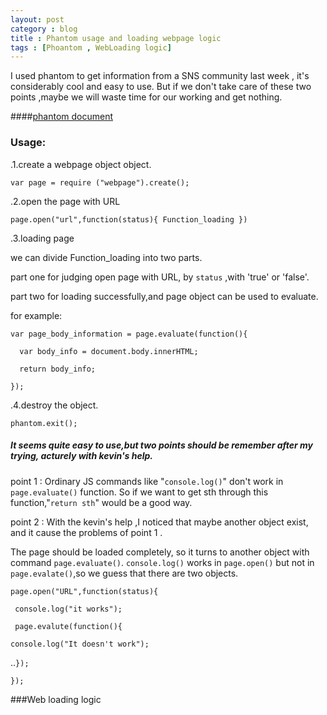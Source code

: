 ```yaml
---
layout: post
category : blog
title : Phantom usage and loading webpage logic 
tags : [Phoantom , WebLoading logic]
---
```


I used phantom to get information from a SNS community last week , it's considerably cool and easy to use. But if we don't take care of these two points ,maybe we will  waste time for our working and get nothing.  

####<a href ="http://code.google.com/p/phantomjs/wiki/QuickStart">phantom document</a>

### Usage:
.1.create a webpage object object.

`var page = require ("webpage").create();`

.2.open the page with URL 

`page.open("url",function(status){ Function_loading })`

.3.loading page

we can divide Function_loading into two parts.

part one for judging open page with URL, by `status` ,with 'true' or 'false'.

part two for loading successfully,and page object can be used to evaluate.

for example:

`var page_body_information = page.evaluate(function(){`

`  var body_info = document.body.innerHTML;`

`  return body_info;`

`}); `


.4.destroy the object.

`phantom.exit();` 



##### It seems quite easy to use,but two points should be remember after my trying, acturely with  kevin's help.

point 1 : Ordinary JS commands like "`console.log()`" don't work in `page.evaluate()` function. So if we want to get sth through this function,"`return sth`" would be a good way.

point 2 : With the kevin's help ,I noticed that maybe another object exist, and it cause the problems of point 1 .

The page should be loaded completely, so it turns to another object with command `page.evaluate()`. `console.log()` works in `page.open()` but not in `page.evalate()`,so we guess that there are two objects.

`page.open("URL",function(status){`

` console.log("it works");`

` page.evalute(function(){`

`console.log("It doesn't work");`

 ..`});` 

`});`


###Web loading logic



 




